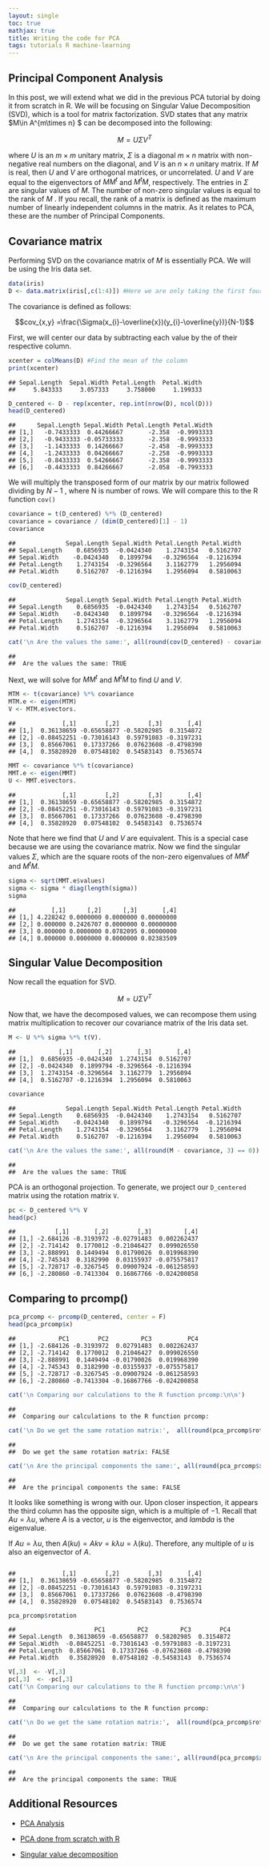 ```yaml
---
layout: single
toc: true
mathjax: true
title: Writing the code for PCA
tags: tutorials R machine-learning
---
```

## Principal Component Analysis

In this post, we will extend what we did in the previous PCA tutorial by
doing it from scratch in R. We will be focusing on Singular Value
Decomposition (SVD), which is a tool for matrix factorization. SVD
states that any matrix $M\in A^{m\times n} $
can be decomposed into the following:

$$M = U\Sigma V^{T}$$

where $U$ is an $m\times m$ unitary matrix, $\Sigma$ is a diagonal $m\times n$ matrix with non-negative real numbers on the diagonal, and $V$ is an $n\times n$ unitary matrix. If $M$ is real, then $U$ and $V$ are orthogonal matrices, or uncorrelated. $U$ and $V$ are equal to the eigenvectors of $MM^{t}$ and $M^{t}M$, respectively. The entries in $\Sigma$ are singular values of $M$. The number of non-zero singular values is equal to the rank of $M$
. If you recall, the rank of a matrix is defined as the maximum number
of linearly independent columns in the matrix. As it relates to PCA,
these are the number of Principal Components.

## Covariance matrix

Performing SVD on the covariance matrix of $M$
is essentially PCA. We will be using the Iris data set.

``` r
data(iris)
D <- data.matrix(iris[,c(1:4)]) #Here we are only taking the first four columns as the last one is categorical data.
```

The covariance is defined as follows:

$$cov_{x,y} =\frac{\Sigma(x_{i}-\overline{x})(y_{i}-\overline{y})}{N-1}$$


First, we will center our data by subtracting each value by the of their
respective column.

``` r
xcenter = colMeans(D) #Find the mean of the column
print(xcenter)
```

    ## Sepal.Length  Sepal.Width Petal.Length  Petal.Width
    ##     5.843333     3.057333     3.758000     1.199333

``` r
D_centered <- D - rep(xcenter, rep.int(nrow(D), ncol(D)))
head(D_centered)
```

    ##      Sepal.Length Sepal.Width Petal.Length Petal.Width
    ## [1,]   -0.7433333  0.44266667       -2.358  -0.9993333
    ## [2,]   -0.9433333 -0.05733333       -2.358  -0.9993333
    ## [3,]   -1.1433333  0.14266667       -2.458  -0.9993333
    ## [4,]   -1.2433333  0.04266667       -2.258  -0.9993333
    ## [5,]   -0.8433333  0.54266667       -2.358  -0.9993333
    ## [6,]   -0.4433333  0.84266667       -2.058  -0.7993333

We will multiply the transposed form of our matrix by our matrix
followed dividing by $N-1$
, where N is number of rows. We will compare this to the R function
`cov()`

``` r
covariance = t(D_centered) %*% (D_centered)
covariance = covariance / (dim(D_centered)[1] - 1)
covariance
```

    ##              Sepal.Length Sepal.Width Petal.Length Petal.Width
    ## Sepal.Length    0.6856935  -0.0424340    1.2743154   0.5162707
    ## Sepal.Width    -0.0424340   0.1899794   -0.3296564  -0.1216394
    ## Petal.Length    1.2743154  -0.3296564    3.1162779   1.2956094
    ## Petal.Width     0.5162707  -0.1216394    1.2956094   0.5810063

``` r
cov(D_centered)
```

    ##              Sepal.Length Sepal.Width Petal.Length Petal.Width
    ## Sepal.Length    0.6856935  -0.0424340    1.2743154   0.5162707
    ## Sepal.Width    -0.0424340   0.1899794   -0.3296564  -0.1216394
    ## Petal.Length    1.2743154  -0.3296564    3.1162779   1.2956094
    ## Petal.Width     0.5162707  -0.1216394    1.2956094   0.5810063

``` r
cat('\n Are the values the same:', all(round(cov(D_centered) - covariance, 3) == 0))
```

    ##
    ##  Are the values the same: TRUE

Next, we will solve for $MM^{t}$ and $M^{t}M$ to find $U$ and $V$.

``` r
MTM <- t(covariance) %*% covariance
MTM.e <- eigen(MTM)
V <- MTM.e$vectors.
```

    ##             [,1]        [,2]        [,3]       [,4]
    ## [1,]  0.36138659 -0.65658877 -0.58202985  0.3154872
    ## [2,] -0.08452251 -0.73016143  0.59791083 -0.3197231
    ## [3,]  0.85667061  0.17337266  0.07623608 -0.4798390
    ## [4,]  0.35828920  0.07548102  0.54583143  0.7536574

``` r
MMT <- covariance %*% t(covariance)
MMT.e <- eigen(MMT)
U <- MMT.e$vectors.
```

    ##             [,1]        [,2]        [,3]       [,4]
    ## [1,]  0.36138659 -0.65658877 -0.58202985  0.3154872
    ## [2,] -0.08452251 -0.73016143  0.59791083 -0.3197231
    ## [3,]  0.85667061  0.17337266  0.07623608 -0.4798390
    ## [4,]  0.35828920  0.07548102  0.54583143  0.7536574

Note that here we find that $U$ and $V$ are equivalent. This is a special case because we are using the
covariance matrix. Now we find the singular values $\Sigma$, which are the square roots of the non-zero eigenvalues of $MM^{t}$ and $M^{t}M$.

``` r
sigma <- sqrt(MMT.e$values)
sigma <- sigma * diag(length(sigma))
sigma
```

    ##          [,1]      [,2]      [,3]       [,4]
    ## [1,] 4.228242 0.0000000 0.0000000 0.00000000
    ## [2,] 0.000000 0.2426707 0.0000000 0.00000000
    ## [3,] 0.000000 0.0000000 0.0782095 0.00000000
    ## [4,] 0.000000 0.0000000 0.0000000 0.02383509

## Singular Value Decomposition

Now recall the equation for SVD.

$$M = U\Sigma V^{T}$$


Now that, we have the decomposed values, we can recompose them using
matrix multiplication to recover our covariance matrix of the Iris data
set.

``` r
M <- U %*% sigma %*% t(V).
```

    ##            [,1]       [,2]       [,3]       [,4]
    ## [1,]  0.6856935 -0.0424340  1.2743154  0.5162707
    ## [2,] -0.0424340  0.1899794 -0.3296564 -0.1216394
    ## [3,]  1.2743154 -0.3296564  3.1162779  1.2956094
    ## [4,]  0.5162707 -0.1216394  1.2956094  0.5810063

``` r
covariance
```

    ##              Sepal.Length Sepal.Width Petal.Length Petal.Width
    ## Sepal.Length    0.6856935  -0.0424340    1.2743154   0.5162707
    ## Sepal.Width    -0.0424340   0.1899794   -0.3296564  -0.1216394
    ## Petal.Length    1.2743154  -0.3296564    3.1162779   1.2956094
    ## Petal.Width     0.5162707  -0.1216394    1.2956094   0.5810063

``` r
cat('\n Are the values the same:', all(round(M - covariance, 3) == 0))
```

    ##
    ##  Are the values the same: TRUE

PCA is an orthogonal projection. To generate, we project our
`D_centered` matrix using the rotation matrix `V`.

``` r
pc <- D_centered %*% V
head(pc)
```

    ##           [,1]       [,2]        [,3]         [,4]
    ## [1,] -2.684126 -0.3193972 -0.02791483  0.002262437
    ## [2,] -2.714142  0.1770012 -0.21046427  0.099026550
    ## [3,] -2.888991  0.1449494  0.01790026  0.019968390
    ## [4,] -2.745343  0.3182990  0.03155937 -0.075575817
    ## [5,] -2.728717 -0.3267545  0.09007924 -0.061258593
    ## [6,] -2.280860 -0.7413304  0.16867766 -0.024200858

## Comparing to prcomp()

``` r
pca_prcomp <- prcomp(D_centered, center = F)
head(pca_prcomp$x)
```

    ##            PC1        PC2         PC3          PC4
    ## [1,] -2.684126 -0.3193972  0.02791483  0.002262437
    ## [2,] -2.714142  0.1770012  0.21046427  0.099026550
    ## [3,] -2.888991  0.1449494 -0.01790026  0.019968390
    ## [4,] -2.745343  0.3182990 -0.03155937 -0.075575817
    ## [5,] -2.728717 -0.3267545 -0.09007924 -0.061258593
    ## [6,] -2.280860 -0.7413304 -0.16867766 -0.024200858

``` r
cat('\n Comparing our calculations to the R function prcomp:\n\n')
```

    ##
    ##  Comparing our calculations to the R function prcomp:

``` r
cat('\n Do we get the same rotation matrix:',  all(round(pca_prcomp$rotation - V, 3) == 0))
```

    ##
    ##  Do we get the same rotation matrix: FALSE

``` r
cat('\n Are the principal components the same:', all(round(pca_prcomp$x - pc, 3) == 0))
```

    ##
    ##  Are the principal components the same: FALSE

It looks like something is wrong with our. Upon closer inspection, it
appears the third column has the opposite sign, which is a multiple of $-1$. Recall that $Au =\lambda u$, where $A$ is a vector, $u$ is the eigenvector, and $lambda$
is the eigenvalue.

If $Au =\lambda u$, then $A(ku) = Akv = k\lambda u =\lambda (ku)$. Therefore, any multiple of $u$ is also an eigenvector of $A$.

``` r.
```

    ##             [,1]        [,2]        [,3]       [,4]
    ## [1,]  0.36138659 -0.65658877 -0.58202985  0.3154872
    ## [2,] -0.08452251 -0.73016143  0.59791083 -0.3197231
    ## [3,]  0.85667061  0.17337266  0.07623608 -0.4798390
    ## [4,]  0.35828920  0.07548102  0.54583143  0.7536574

``` r
pca_prcomp$rotation
```

    ##                      PC1         PC2         PC3        PC4
    ## Sepal.Length  0.36138659 -0.65658877  0.58202985  0.3154872
    ## Sepal.Width  -0.08452251 -0.73016143 -0.59791083 -0.3197231
    ## Petal.Length  0.85667061  0.17337266 -0.07623608 -0.4798390
    ## Petal.Width   0.35828920  0.07548102 -0.54583143  0.7536574

``` r
V[,3]  <- -V[,3]
pc[,3]  <- -pc[,3]
cat('\n Comparing our calculations to the R function prcomp:\n\n')
```

    ##
    ##  Comparing our calculations to the R function prcomp:

``` r
cat('\n Do we get the same rotation matrix:',  all(round(pca_prcomp$rotation - V, 3) == 0))
```

    ##
    ##  Do we get the same rotation matrix: TRUE

``` r
cat('\n Are the principal components the same:', all(round(pca_prcomp$x - pc, 3) == 0))
```

    ##
    ##  Are the principal components the same: TRUE

## Additional Resources

-   [PCA
    Analysis](https://www.datacamp.com/community/tutorials/pca-analysis-r)

-   [PCA done from scratch with
    R](https://medium.com/@ravikalia/pca-in-matrix-based-frameworks-9719e29cf7e6)

-   [Singular value
    decomposition](PCA%20done%20from%20scratch%20with%20R)
